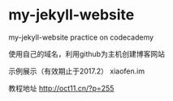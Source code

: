 # my-jekyll-website
my-jekyll-website practice on codecademy

使用自己的域名，利用github为主机创建博客网站

示例展示（有效期止于2017.2）
xiaofen.im

教程地址
http://oct11.cn/?p=255
